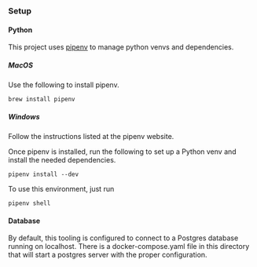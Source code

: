 ### Setup

#### Python

This project uses [pipenv](https://pipenv-fork.readthedocs.io/en/latest/) to manage python venvs and dependencies.

##### MacOS
Use the following to install pipenv.
```
brew install pipenv
```

##### Windows
Follow the instructions listed at the pipenv website.


Once pipenv is installed, run the following to set up a Python venv and install the needed dependencies.
```
pipenv install --dev
```
To use this environment, just run
```
pipenv shell
```

#### Database
By default, this tooling is configured to connect to a Postgres database running on localhost. There is a docker-compose.yaml file
in this directory that will start a postgres server with the proper configuration.

